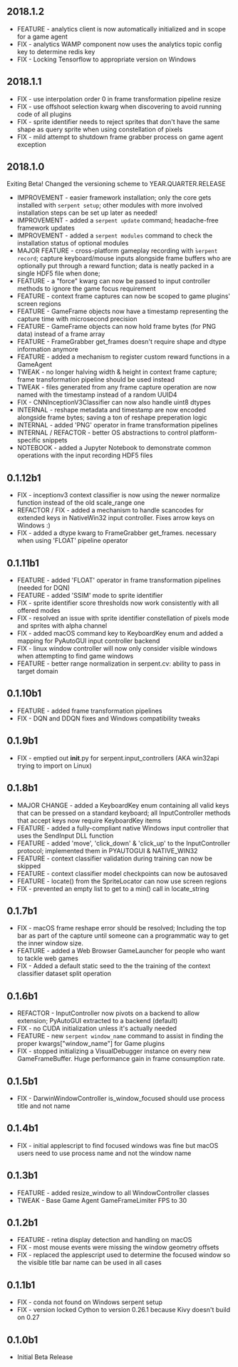 ## 2018.1.2

* FEATURE - analytics client is now automatically initialized and in scope for a game agent
* FIX - analytics WAMP component now uses the analytics topic config key to determine redis key
* FIX - Locking Tensorflow to appropriate version on Windows

## 2018.1.1

* FIX - use interpolation order 0 in frame transformation pipeline resize
* FIX - use offshoot selection kwarg when discovering to avoid running code of all plugins
* FIX - sprite identifier needs to reject sprites that don't have the same shape as query sprite when using constellation of pixels
* FIX - mild attempt to shutdown frame grabber process on game agent exception

## 2018.1.0

Exiting Beta! Changed the versioning scheme to YEAR.QUARTER.RELEASE

* IMPROVEMENT - easier framework installation; only the core gets installed with `serpent setup`; other modules with more involved installation steps can be set up later as needed!
* IMPROVEMENT - added a `serpent update` command; headache-free framework updates
* IMPROVEMENT - added a `serpent modules` command to check the installation status of optional modules
* MAJOR FEATURE - cross-platform gameplay recording with ̀`serpent record`; capture keyboard/mouse inputs alongside frame buffers who are optionally put through a reward function; data is neatly packed in a single HDF5 file when done;
* FEATURE - a "force" kwarg can now be passed to input controller methods to ignore the game focus requirement
* FEATURE - context frame captures can now be scoped to game plugins' screen regions
* FEATURE - GameFrame objects now have a timestamp representing the capture time with microsecond precision
* FEATURE - GameFrame objects can now hold frame bytes (for PNG data) instead of a frame array
* FEATURE - FrameGrabber get_frames doesn't require shape and dtype information anymore
* FEATURE - added a mechanism to register custom reward functions in a GameAgent
* TWEAK - no longer halving width & height in context frame capture; frame transformation pipeline should be used instead
* TWEAK - files generated from any frame capture operation are now named with the timestamp instead of a random UUID4
* FIX - CNNInceptionV3Classifier can now also handle uint8 dtypes
* INTERNAL - reshape metadata and timestamp are now encoded alongside frame bytes; saving a ton of reshape preperation logic
* INTERNAL - added 'PNG' operator in frame transformation pipelines
* INTERNAL / REFACTOR - better OS abstractions to control platform-specific snippets
* NOTEBOOK - added a Jupyter Notebook to demonstrate common operations with the input recording HDF5 files

## 0.1.12b1

* FIX - inceptionv3 context classifier is now using the newer normalize function instead of the old scale_range one
* REFACTOR / FIX - added a mechanism to handle scancodes for extended keys in NativeWin32 input controller. Fixes arrow keys on Windows :)
* FIX - added a dtype kwarg to FrameGrabber get_frames. necessary when using 'FLOAT' pipeline operator

## 0.1.11b1

* FEATURE - added 'FLOAT' operator in frame transformation pipelines (needed for DQN)
* FEATURE - added 'SSIM' mode to sprite identifier
* FIX - sprite identifier score thresholds now work consistently with all offered modes
* FIX - resolved an issue with sprite identifier constellation of pixels mode and sprites with alpha channel
* FIX - added macOS command key to KeyboardKey enum and added a mapping for PyAutoGUI input controller backend
* FIX - linux window controller will now only consider visible windows when attempting to find game windows
* FEATURE - better range normalization in serpent.cv: ability to pass in target domain

## 0.1.10b1

* FEATURE - added frame transformation pipelines
* FIX - DQN and DDQN fixes and Windows compatibility tweaks

## 0.1.9b1

* FIX - emptied out __init__.py for serpent.input_controllers (AKA win32api trying to import on Linux)

## 0.1.8b1

* MAJOR CHANGE - added a KeyboardKey enum containing all valid keys that can be pressed on a standard keyboard; all InputController methods that accept keys now require KeyboardKey items
* FEATURE - added a fully-compliant native Windows input controller that uses the SendInput DLL function
* FEATURE - added 'move', 'click_down' & 'click_up' to the InputController protocol; implemented them in PYAUTOGUI & NATIVE_WIN32
* FEATURE - context classifier validation during training can now be skipped
* FEATURE - context classifier model checkpoints can now be autosaved
* FEATURE - locate() from the SpriteLocator can now use screen regions
* FIX - prevented an empty list to get to a min() call in locate_string

## 0.1.7b1

* FIX - macOS frame reshape error should be resolved; Including the top bar as part of the capture until someone can a programmatic way to get the inner window size.
* FEATURE - added a Web Browser GameLauncher for people who want to tackle web games
* FIX - Added a default static seed to the the training of the context classifier dataset split operation

## 0.1.6b1

* REFACTOR - InputController now pivots on a backend to allow extension; PyAutoGUI extracted to a backend (default)
* FIX - no CUDA initialization unless it's actually needed
* FEATURE - new `serpent window_name` command to assist in finding the proper kwargs["window_name"] for Game plugins
* FIX - stopped initializing a VisualDebugger instance on every new GameFrameBuffer. Huge performance gain in frame consumption rate.

## 0.1.5b1

* FIX - DarwinWindowController is_window_focused should use process title and not name

## 0.1.4b1

* FIX - initial applescript to find focused windows was fine but macOS users need to use process name and not the window name

## 0.1.3b1

* FEATURE - added resize_window to all WindowController classes
* TWEAK - Base Game Agent GameFrameLimiter FPS to 30

## 0.1.2b1

* FEATURE - retina display detection and handling on macOS
* FIX - most mouse events were missing the window geometry offsets
* FIX - replaced the applescript used to determine the focused window so the visible title bar name can be used in all cases

## 0.1.1b1

* FIX - conda not found on Windows serpent setup
* FIX - version locked Cython to version 0.26.1 because Kivy doesn't build on 0.27

## 0.1.0b1

* Initial Beta Release